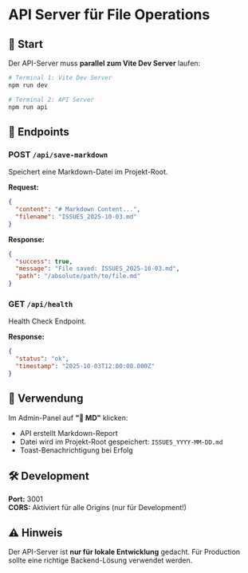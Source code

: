 # API Server für File Operations

## 🚀 Start

Der API-Server muss **parallel zum Vite Dev Server** laufen:

```bash
# Terminal 1: Vite Dev Server
npm run dev

# Terminal 2: API Server
npm run api
```

## 📝 Endpoints

### POST `/api/save-markdown`

Speichert eine Markdown-Datei im Projekt-Root.

**Request:**
```json
{
  "content": "# Markdown Content...",
  "filename": "ISSUES_2025-10-03.md"
}
```

**Response:**
```json
{
  "success": true,
  "message": "File saved: ISSUES_2025-10-03.md",
  "path": "/absolute/path/to/file.md"
}
```

### GET `/api/health`

Health Check Endpoint.

**Response:**
```json
{
  "status": "ok",
  "timestamp": "2025-10-03T12:00:00.000Z"
}
```

## 🔧 Verwendung

Im Admin-Panel auf **"📝 MD"** klicken:
- API erstellt Markdown-Report
- Datei wird im Projekt-Root gespeichert: `ISSUES_YYYY-MM-DD.md`
- Toast-Benachrichtigung bei Erfolg

## 🛠️ Development

**Port:** 3001  
**CORS:** Aktiviert für alle Origins (nur für Development!)

## ⚠️ Hinweis

Der API-Server ist **nur für lokale Entwicklung** gedacht.
Für Production sollte eine richtige Backend-Lösung verwendet werden.
